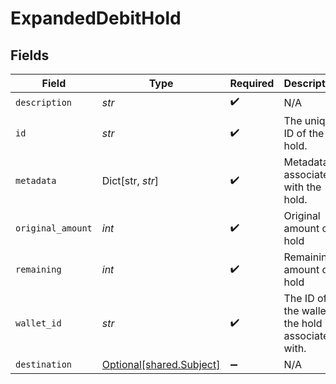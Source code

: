 # ExpandedDebitHold


## Fields

| Field                                                      | Type                                                       | Required                                                   | Description                                                | Example                                                    |
| ---------------------------------------------------------- | ---------------------------------------------------------- | ---------------------------------------------------------- | ---------------------------------------------------------- | ---------------------------------------------------------- |
| `description`                                              | *str*                                                      | :heavy_check_mark:                                         | N/A                                                        |                                                            |
| `id`                                                       | *str*                                                      | :heavy_check_mark:                                         | The unique ID of the hold.                                 |                                                            |
| `metadata`                                                 | Dict[str, *str*]                                           | :heavy_check_mark:                                         | Metadata associated with the hold.                         |                                                            |
| `original_amount`                                          | *int*                                                      | :heavy_check_mark:                                         | Original amount on hold                                    | 100                                                        |
| `remaining`                                                | *int*                                                      | :heavy_check_mark:                                         | Remaining amount on hold                                   | 10                                                         |
| `wallet_id`                                                | *str*                                                      | :heavy_check_mark:                                         | The ID of the wallet the hold is associated with.          |                                                            |
| `destination`                                              | [Optional[shared.Subject]](../../models/shared/subject.md) | :heavy_minus_sign:                                         | N/A                                                        |                                                            |